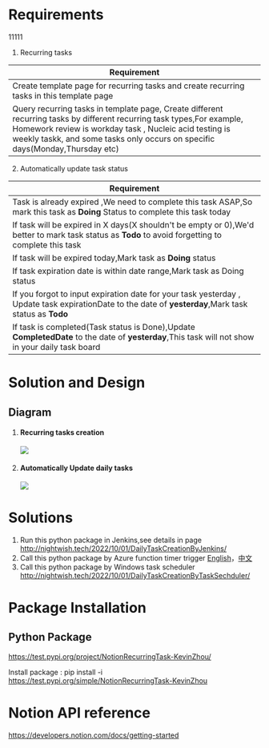 # Requirements
11111
1.  Recurring tasks

| Requirement                                                  |
| ------------------------------------------------------------ |
| Create template page for  recurring tasks and  create recurring tasks in this template page |
| Query recurring tasks  in template page, Create different recurring tasks by different recurring task types,For example, Homework review is workday task , Nucleic acid testing is weekly taskk, and some tasks only occurs on specific days(Monday,Thursday etc) |


2.  Automatically update task status

| Requirement                                                  |
| ------------------------------------------------------------ |
| Task is already  expired ,We need to complete this task ASAP,So mark this task as **Doing** Status to complete this task today |
| If task will be expired in X days(X shouldn't be empty or 0),We'd better to mark task status as **Todo** to avoid forgetting  to complete this task |
| If task will be expired today,Mark task as **Doing** status  |
| If task expiration date is within date range,Mark task as Doing status |
| If you forgot to input expiration date for your task yesterday , Update task expirationDate to the date of **yesterday**,Mark task status as **Todo** |
| If task is completed(Task status is Done),Update **CompletedDate** to the date of **yesterday**,This task will not show  in your daily task board |

# Solution and Design

## Diagram 

1. #### Recurring tasks creation 

   ![](http://kevinbucket2020.oss-cn-hangzhou.aliyuncs.com/HexoBlog/RecurringTaskCreation/RecurringTaskCreation.png)

2. #### Automatically Update daily tasks

   ![](http://kevinbucket2020.oss-cn-hangzhou.aliyuncs.com/HexoBlog/RecurringTaskCreation/TaskStatusUpdate.png)


# Solutions

1. Run this python package in Jenkins,see details in page http://nightwish.tech/2022/10/01/DailyTaskCreationByJenkins/
2. Call this python package  by Azure function timer trigger [English](https://nightwish.tech/2022/11/25/RecurringTaskCreationEnglish/#more)，[中文](https://nightwish.tech/2022/09/25/RecurringTaskCreation/)
3. Call this python package by Windows task scheduler   http://nightwish.tech/2022/10/01/DailyTaskCreationByTaskSechduler/

# Package Installation

## Python Package

https://test.pypi.org/project/NotionRecurringTask-KevinZhou/

Install package : pip install -i https://test.pypi.org/simple/NotionRecurringTask-KevinZhou

# Notion API reference

https://developers.notion.com/docs/getting-started

